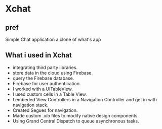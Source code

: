 
# Xchat

## pref

Simple Chat application a clone of what's app 


## What i used in Xchat

- integrating third party libraries.
- store data in the cloud using Firebase.
- query the Firebase database.
- Firebase for user authentication.
- I worked with a UITableView.
- I used custom cells in a Table View.
- I embeded View Controllers in a Navigation Controller and get in with navigation stack.
- Created Segues for navigation.
- Made custom .xib files to modify native design components.
- Using Grand Central Dispatch to queue asynchronous tasks.
